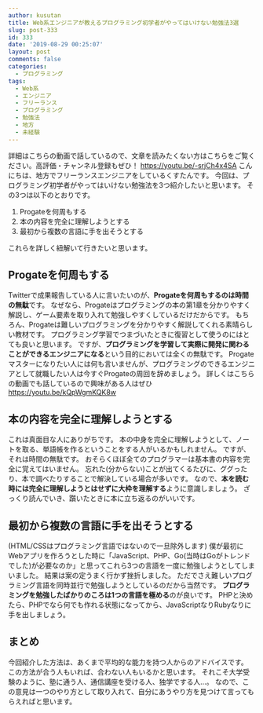 ```yaml
---
author: kusutan
title: Web系エンジニアが教えるプログラミング初学者がやってはいけない勉強法3選
slug: post-333
id: 333
date: '2019-08-29 00:25:07'
layout: post
comments: false
categories:
  - プログラミング
tags:
  - Web系
  - エンジニア
  - フリーランス
  - プログラミング
  - 勉強法
  - 地方
  - 未経験
---
```


詳細はこちらの動画で話しているので、文章を読みたくない方はこちらをご覧ください。高評価・チャンネル登録もぜひ！ https://youtu.be/-srjCh4x4SA こんにちは、地方でフリーランスエンジニアをしているくすたんです。 今回は、<span class="pinkline">プログラミング初学者がやってはいけない勉強法</span>を3つ紹介したいと思います。 その3つは以下のとおりです。

1.  Progateを何周もする
2.  本の内容を完全に理解しようとする
3.  最初から複数の言語に手を出そうとする

これらを詳しく紐解いて行きたいと思います。

## Progateを何周もする

Twitterで成果報告している人に言いたいのが、<span class="pinkline"><span style="font-weight:bold">Progateを何周もするのは時間の無駄</span></span>です。 なぜなら、Progateはプログラミングの本の第1章を分かりやすく解説し、ゲーム要素を取り入れて勉強しやすくしているだけだからです。 もちろん、Progateは難しいプログラミングを分かりやすく解説してくれる素晴らしい教材です。 プログラミング学習でつまづいたときに復習として使うのにはとても良いと思います。 ですが、<span class="pinkline"><span style="font-weight:bold">プログラミングを学習して実際に開発に関わることができるエンジニアになる</span></span>という目的においては<span class="pinkline">全くの無駄</span>です。 Progateマスターになりたい人には何も言いませんが、<span class="pinkline">プログラミングのできるエンジニアとして就職したい人</span>は今すぐProgateの周回を辞めましょう。 詳しくはこちらの動画でも話しているので興味がある人はぜひ https://youtu.be/kQpWgmKQK8w

## 本の内容を完全に理解しようとする

これは真面目な人にありがちです。 本の中身を完全に理解しようとして、<span class="pinkline">ノートを取る、単語帳を作る</span>ということをする人がいるかもしれません。 ですが、それは<span class="pinkline">時間の無駄</span>です。 おそらく<span class="pinkline">ほぼ全てのプログラマーは基本書の内容を完全に覚えてはいません</span>。 忘れた(分からない)ことが出てくるたびに、<span class="pinkline">ググったり、本で調べたりすることで解決している場合が多い</span>です。 なので、<span style="font-weight:bold"><span class="pinkline">本を読む時には完全に理解しようとはせずに大枠を理解する</span></span>ように意識しましょう。 ざっくり読んでいき、躓いたときに本に立ち返るのがいいです。

## 最初から複数の言語に手を出そうとする

(HTML/CSSはプログラミング言語ではないので一旦除外します) 僕が最初にWebアプリを作ろうとした時に「JavaScript、PHP、Go(当時はGoがトレンドでした)が必要なのか」と思ってこれら3つの言語を一度に勉強しようとしてしまいました。 結果は案の定うまく行かず挫折しました。 ただでさえ難しいプログラミング言語を同時並行で勉強しようとしているのだから当然です。 <span style="font-weight:bold"><span class="pinkline">プログラミングを勉強したばかりのころは1つの言語を極める</span></span>のが良いです。 PHPと決めたら、<span class="pinkline">PHPでなら何でも作れる</span>状態になってから、JavaScriptなりRubyなりに手を出しましょう。

## まとめ

今回紹介した方法は、あくまで平均的な能力を持つ人からのアドバイスです。 この方法が合う人もいれば、合わない人もいるかと思います。 それこそ<span class="pinkline">大学受験のように、塾に通う人、通信講座を受ける人、独学でする人</span>…。 なので、この意見は一つのやり方として取り入れて、自分にあうやり方を見つけて言ってもらえればと思います。